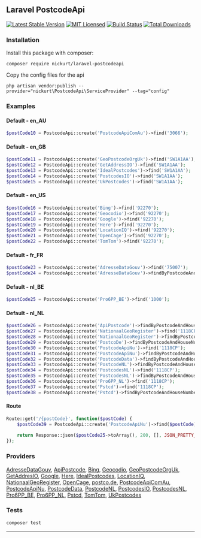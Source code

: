 ## Laravel PostcodeApi
[![Latest Stable Version](https://poser.pugx.org/nickurt/laravel-postcodeapi/v/stable?format=flat-square)](https://packagist.org/packages/nickurt/laravel-postcodeapi)
[![MIT Licensed](https://img.shields.io/badge/license-MIT-brightgreen.svg?style=flat-square)](LICENSE.md)
[![Build Status](https://img.shields.io/travis/nickurt/laravel-postcodeapi/master.svg?style=flat-square)](https://travis-ci.org/nickurt/laravel-postcodeapi)
[![Total Downloads](https://img.shields.io/packagist/dt/nickurt/laravel-postcodeapi.svg?style=flat-square)](https://packagist.org/packages/nickurt/laravel-postcodeapi)

### Installation
Install this package with composer:
```
composer require nickurt/laravel-postcodeapi
```

Copy the config files for the api
```
php artisan vendor:publish --provider="nickurt\PostcodeApi\ServiceProvider" --tag="config"
```

### Examples
#### Default - en_AU
```php
$postCode10 = PostcodeApi::create('PostcodeApiComAu')->find('3066');
```
#### Default - en_GB
```php
$postCode11 = PostcodeApi::create('GeoPostcodeOrgUk')->find('SW1A1AA');
$postCode12 = PostcodeApi::create('GetAddressIO')->find('SW1A1AA');
$postCode13 = PostcodeApi::create('IdealPostcodes')->find('SW1A1AA');
$postCode14 = PostcodeApi::create('PostcodesIO')->find('SW1A1AA');
$postCode15 = PostcodeApi::create('UkPostcodes')->find('SW1A1AA');
```
#### Default - en_US
```php
$postCode16 = PostcodeApi::create('Bing')->find('92270');
$postCode17 = PostcodeApi::create('Geocodio')->find('92270');
$postCode18 = PostcodeApi::create('Google')->find('92270');
$postCode19 = PostcodeApi::create('Here')->find('92270');
$postCode20 = PostcodeApi::create('LocationIQ')->find('92270');
$postCode21 = PostcodeApi::create('OpenCage')->find('92270');
$postCode22 = PostcodeApi::create('TomTom')->find('92270');
```
#### Default - fr_FR
```php
$postCode23 = PostcodeApi::create('AdresseDataGouv')->find('75007');
$postCode24 = PostcodeApi::create('AdresseDataGouv')->findByPostcodeAndHouseNumber('75007', '5 Avenue Anatole France');
```
#### Default - nl_BE
```php
$postCode25 = PostcodeApi::create('Pro6PP_BE')->find('1000');
```
#### Default - nl_NL
```php
$postCode26 = PostcodeApi::create('ApiPostcode')->findByPostcodeAndHouseNumber('1118CP', '202');
$postCode27 = PostcodeApi::create('NationaalGeoRegister')->find('1118CP');
$postCode28 = PostcodeApi::create('NationaalGeoRegister')->findByPostcodeAndHouseNumber('1118CP', '202');
$postCode29 = PostcodeApi::create('PostcoDe')->findByPostcodeAndHouseNumber('1118CP', '202');
$postCode30 = PostcodeApi::create('PostcodeApiNu')->find('1118CP');
$postCode31 = PostcodeApi::create('PostcodeApiNu')->findByPostcodeAndHouseNumber('1118CP', '202');
$postCode32 = PostcodeApi::create('PostcodeData')->findByPostcodeAndHouseNumber('1118CP', '202');
$postCode33 = PostcodeApi::create('PostcodeNL')->findByPostcodeAndHouseNumber('1118CP', '202');
$postCode34 = PostcodeApi::create('PostcodesNL')->find('1118CP');
$postCode35 = PostcodeApi::create('PostcodesNL')->findByPostcodeAndHouseNumber('1118CP', '202');
$postCode36 = PostcodeApi::create('Pro6PP_NL')->find('1118CP');
$postCode37 = PostcodeApi::create('Pstcd')->find('1118CP');
$postCode38 = PostcodeApi::create('Pstcd')->findByPostcodeAndHouseNumber('1118CP', '202');
```
#### Route
```php
Route::get('/{postCode}', function($postCode) {
    $postCode39 = PostcodeApi::create('PostcodeApiNu')->find($postCode);
    
    return Response::json($postCode25->toArray(), 200, [], JSON_PRETTY_PRINT);
});
```

### Providers
[AdresseDataGouv](https://adresse.data.gouv.fr), [ApiPostcode](https://api-postcode.nl), [Bing](https://www.bingmapsportal.com), [Geocodio](https://www.geocod.io), [GeoPostcodeOrgUk](http://www.geopostcode.org.uk), [GetAddresIO](https://getaddress.io), [Google](https://developers.google.com/maps/documentation/geocoding/intro), [Here](https://www.here.com), [IdealPostcodes](https://ideal-postcodes.co.uk), [LocationIQ](https://locationiq.com), [NationaalGeoRegister](https://nationaalgeoregister.nl/geonetwork/srv/dut/catalog.search#/home), [OpenCage](https://opencagedata.com/), [postco.de](https://postco.de), [PostcodeApiComAu](https://postcodeapi.com.au), [PostcodeApiNu](https://www.postcodeapi.nu), [PostcodeData](http://www.postcodedata.nl), [PostcodeNL](https://www.postcode.nl), [PostcodesIO](https://api.postcodes.io), [PostcodesNL](https://www.postcodes.nl), [Pro6PP_BE](https://www.pro6pp.nl), [Pro6PP_NL](https://www.pro6pp.nl), [Pstcd](http://www.pstcd.nl/), [TomTom](https://developer.tomtom.com/content/search-api-explorer), [UkPostcodes](http://uk-postcodes.com/postcode)
### Tests
```sh
composer test
```

- - - 
